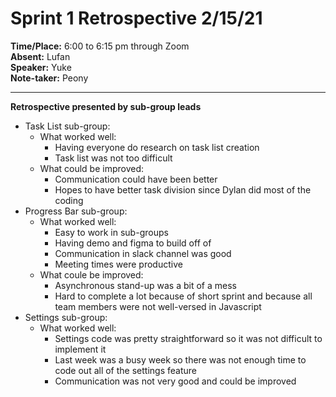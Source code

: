 # Sprint 1 Retrospective 2/15/21
**Time/Place:** 6:00 to 6:15 pm through Zoom <br/>
**Absent:** Lufan <br/>
**Speaker:** Yuke <br/>
**Note-taker:** Peony <br/>
***
**Retrospective presented by sub-group leads**
* Task List sub-group: <br/>
  * What worked well:
      - Having everyone do research on task list creation
      - Task list was not too difficult
  * What could be improved:
      - Communication could have been better
      - Hopes to have better task division since Dylan did most of the coding
* Progress Bar sub-group: <br/>
  * What worked well:
      - Easy to work in sub-groups
      - Having demo and figma to build off of
      - Communication in slack channel was good
      - Meeting times were productive
  * What coule be improved:
      - Asynchronous stand-up was a bit of a mess
      - Hard to complete a lot because of short sprint
          and because all team members were not well-versed in Javascript
* Settings sub-group: <br/>
  * What worked well:
      - Settings code was pretty straightforward so it was not difficult to implement it
      - Last week was a busy week so there was not enough time to code out all of the settings feature
      - Communication was not very good and could be improved
